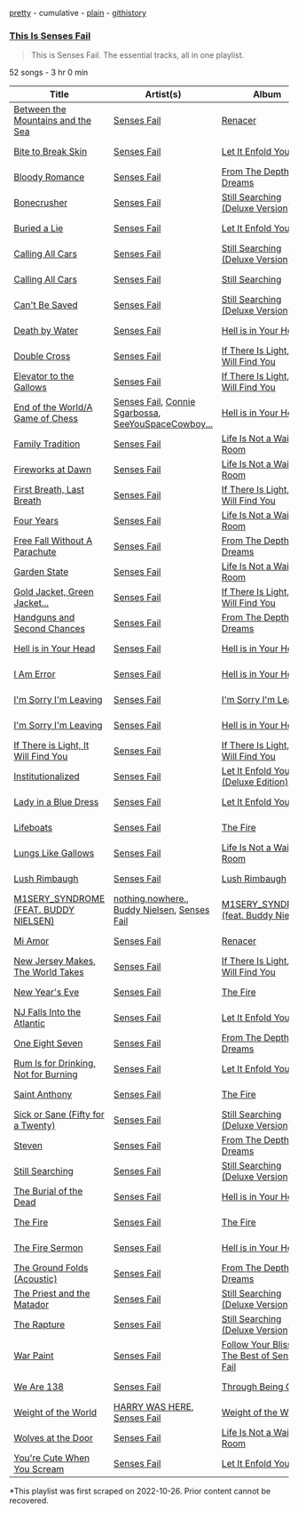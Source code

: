 [pretty](/playlists/pretty/37i9dQZF1DZ06evO31u6DZ.md) - cumulative - [plain](/playlists/plain/37i9dQZF1DZ06evO31u6DZ) - [githistory](https://github.githistory.xyz/mackorone/spotify-playlist-archive/blob/main/playlists/plain/37i9dQZF1DZ06evO31u6DZ)

### [This Is Senses Fail](https://open.spotify.com/playlist/37i9dQZF1DZ06evO31u6DZ)

> This is Senses Fail\. The essential tracks, all in one playlist.

52 songs - 3 hr 0 min

| Title | Artist(s) | Album | Length | Added | Removed |
|---|---|---|---|---|---|
| [Between the Mountains and the Sea](https://open.spotify.com/track/5x95e85zuMCIFWezlxCnHs) | [Senses Fail](https://open.spotify.com/artist/591yCCsZCLXvaJ0Rg38vLZ) | [Renacer](https://open.spotify.com/album/3z6xGsObjZFEdnUgZaU2MP) | 4:53 | 2022-10-25 |  |
| [Bite to Break Skin](https://open.spotify.com/track/2cHu9HRqxVlS7MGSSb29Yh) | [Senses Fail](https://open.spotify.com/artist/591yCCsZCLXvaJ0Rg38vLZ) | [Let It Enfold You](https://open.spotify.com/album/2NLyP6U1OZZ8d4PvbVANLT) | 3:31 | 2022-10-25 |  |
| [Bloody Romance](https://open.spotify.com/track/0x0UjQv7TEFPzHlSATUo9N) | [Senses Fail](https://open.spotify.com/artist/591yCCsZCLXvaJ0Rg38vLZ) | [From The Depths Of Dreams](https://open.spotify.com/album/1Sd2yj3wFNHskILXgPCf0y) | 3:50 | 2022-10-25 |  |
| [Bonecrusher](https://open.spotify.com/track/4xd8rRuuzAXdZeEE1UNdTo) | [Senses Fail](https://open.spotify.com/artist/591yCCsZCLXvaJ0Rg38vLZ) | [Still Searching \(Deluxe Version\)](https://open.spotify.com/album/76avO7AfsTAMe4dvVV3Wwj) | 2:33 | 2022-10-25 |  |
| [Buried a Lie](https://open.spotify.com/track/2y8VWxzuw49UaIc4F5QIQk) | [Senses Fail](https://open.spotify.com/artist/591yCCsZCLXvaJ0Rg38vLZ) | [Let It Enfold You](https://open.spotify.com/album/2NLyP6U1OZZ8d4PvbVANLT) | 2:59 | 2022-10-25 |  |
| [Calling All Cars](https://open.spotify.com/track/4LtUNqSiFZzm70a7kM8hnc) | [Senses Fail](https://open.spotify.com/artist/591yCCsZCLXvaJ0Rg38vLZ) | [Still Searching \(Deluxe Version\)](https://open.spotify.com/album/76avO7AfsTAMe4dvVV3Wwj) | 3:23 | 2022-10-25 | 2023-01-24 |
| [Calling All Cars](https://open.spotify.com/track/6fgsRsszz3omU60YckE5ah) | [Senses Fail](https://open.spotify.com/artist/591yCCsZCLXvaJ0Rg38vLZ) | [Still Searching](https://open.spotify.com/album/4J1JNPuYZR6zQMl7I66Z6B) | 3:23 | 2023-01-23 |  |
| [Can't Be Saved](https://open.spotify.com/track/63k8KXOgawK2cNtvm2ZW8y) | [Senses Fail](https://open.spotify.com/artist/591yCCsZCLXvaJ0Rg38vLZ) | [Still Searching \(Deluxe Version\)](https://open.spotify.com/album/76avO7AfsTAMe4dvVV3Wwj) | 3:07 | 2022-10-25 |  |
| [Death by Water](https://open.spotify.com/track/2AX46RVDdKW6WL7gHQSFzx) | [Senses Fail](https://open.spotify.com/artist/591yCCsZCLXvaJ0Rg38vLZ) | [Hell is in Your Head](https://open.spotify.com/album/1Rj8VxOUGmuKrTDcFNISvB) | 3:49 | 2022-10-25 |  |
| [Double Cross](https://open.spotify.com/track/0LLA6vTC4qkmENHsr3PkOH) | [Senses Fail](https://open.spotify.com/artist/591yCCsZCLXvaJ0Rg38vLZ) | [If There Is Light, It Will Find You](https://open.spotify.com/album/5Bdj3JrmjvkampuUvA8nx0) | 3:25 | 2022-10-25 |  |
| [Elevator to the Gallows](https://open.spotify.com/track/1bbRM6nUzzoO6vhfNx9h3n) | [Senses Fail](https://open.spotify.com/artist/591yCCsZCLXvaJ0Rg38vLZ) | [If There Is Light, It Will Find You](https://open.spotify.com/album/5Bdj3JrmjvkampuUvA8nx0) | 3:44 | 2022-10-25 |  |
| [End of the World/A Game of Chess](https://open.spotify.com/track/2l860vihpp6XxMEKRc5n73) | [Senses Fail](https://open.spotify.com/artist/591yCCsZCLXvaJ0Rg38vLZ), [Connie Sgarbossa](https://open.spotify.com/artist/7ymaeAGhITzan9ytguISsP), [SeeYouSpaceCowboy...](https://open.spotify.com/artist/7CFS5X96xBaJft4QdzTTC1) | [Hell is in Your Head](https://open.spotify.com/album/1Rj8VxOUGmuKrTDcFNISvB) | 3:56 | 2022-10-25 |  |
| [Family Tradition](https://open.spotify.com/track/5mxiTlRu4E6hqZO3ytsQdl) | [Senses Fail](https://open.spotify.com/artist/591yCCsZCLXvaJ0Rg38vLZ) | [Life Is Not a Waiting Room](https://open.spotify.com/album/0ebY8YG1wME8xFsFzsuDyF) | 3:34 | 2022-10-25 |  |
| [Fireworks at Dawn](https://open.spotify.com/track/5AGAEzjCUGEw6zBwqRJMBf) | [Senses Fail](https://open.spotify.com/artist/591yCCsZCLXvaJ0Rg38vLZ) | [Life Is Not a Waiting Room](https://open.spotify.com/album/0ebY8YG1wME8xFsFzsuDyF) | 2:09 | 2022-10-25 |  |
| [First Breath, Last Breath](https://open.spotify.com/track/6eRpj3GLxtaBv2z0ruySm1) | [Senses Fail](https://open.spotify.com/artist/591yCCsZCLXvaJ0Rg38vLZ) | [If There Is Light, It Will Find You](https://open.spotify.com/album/5Bdj3JrmjvkampuUvA8nx0) | 2:54 | 2022-10-25 |  |
| [Four Years](https://open.spotify.com/track/1deMF6m52RB0UQnlx8k3uU) | [Senses Fail](https://open.spotify.com/artist/591yCCsZCLXvaJ0Rg38vLZ) | [Life Is Not a Waiting Room](https://open.spotify.com/album/0ebY8YG1wME8xFsFzsuDyF) | 4:15 | 2022-10-25 |  |
| [Free Fall Without A Parachute](https://open.spotify.com/track/11EE0kTgJokpFRVv8IjyWM) | [Senses Fail](https://open.spotify.com/artist/591yCCsZCLXvaJ0Rg38vLZ) | [From The Depths Of Dreams](https://open.spotify.com/album/1Sd2yj3wFNHskILXgPCf0y) | 4:12 | 2022-10-25 |  |
| [Garden State](https://open.spotify.com/track/7nZjbGhTacrx9SRmmMscC3) | [Senses Fail](https://open.spotify.com/artist/591yCCsZCLXvaJ0Rg38vLZ) | [Life Is Not a Waiting Room](https://open.spotify.com/album/0ebY8YG1wME8xFsFzsuDyF) | 3:38 | 2022-10-25 |  |
| [Gold Jacket, Green Jacket...](https://open.spotify.com/track/7fu67Zso8hS8rcAMXuPhcJ) | [Senses Fail](https://open.spotify.com/artist/591yCCsZCLXvaJ0Rg38vLZ) | [If There Is Light, It Will Find You](https://open.spotify.com/album/5Bdj3JrmjvkampuUvA8nx0) | 3:34 | 2022-10-25 |  |
| [Handguns and Second Chances](https://open.spotify.com/track/2HdtxF6IO9zvFTyuoe44kX) | [Senses Fail](https://open.spotify.com/artist/591yCCsZCLXvaJ0Rg38vLZ) | [From The Depths Of Dreams](https://open.spotify.com/album/1Sd2yj3wFNHskILXgPCf0y) | 2:21 | 2022-10-25 |  |
| [Hell is in Your Head](https://open.spotify.com/track/06f39OJsLh2MCDFGFBZyY9) | [Senses Fail](https://open.spotify.com/artist/591yCCsZCLXvaJ0Rg38vLZ) | [Hell is in Your Head](https://open.spotify.com/album/1Rj8VxOUGmuKrTDcFNISvB) | 3:03 | 2022-10-25 |  |
| [I Am Error](https://open.spotify.com/track/6dedec4UcACJV9MlQwydqK) | [Senses Fail](https://open.spotify.com/artist/591yCCsZCLXvaJ0Rg38vLZ) | [Hell is in Your Head](https://open.spotify.com/album/1Rj8VxOUGmuKrTDcFNISvB) | 3:52 | 2022-10-25 |  |
| [I'm Sorry I'm Leaving](https://open.spotify.com/track/373GdfW6KshUwMjxk4JtKp) | [Senses Fail](https://open.spotify.com/artist/591yCCsZCLXvaJ0Rg38vLZ) | [I'm Sorry I'm Leaving](https://open.spotify.com/album/7K1AZt6c0aXqLiS7S4qCYi) | 3:12 | 2022-10-25 | 2022-11-15 |
| [I'm Sorry I'm Leaving](https://open.spotify.com/track/3Jfeb0s8slLKVt9GQop2jL) | [Senses Fail](https://open.spotify.com/artist/591yCCsZCLXvaJ0Rg38vLZ) | [Hell is in Your Head](https://open.spotify.com/album/1Rj8VxOUGmuKrTDcFNISvB) | 3:12 | 2022-11-14 |  |
| [If There is Light, It Will Find You](https://open.spotify.com/track/2129CLYgR1NmJrW1Iszn3l) | [Senses Fail](https://open.spotify.com/artist/591yCCsZCLXvaJ0Rg38vLZ) | [If There Is Light, It Will Find You](https://open.spotify.com/album/5Bdj3JrmjvkampuUvA8nx0) | 6:17 | 2022-10-25 |  |
| [Institutionalized](https://open.spotify.com/track/7onCRN2Y3up2FNeGUnEoDd) | [Senses Fail](https://open.spotify.com/artist/591yCCsZCLXvaJ0Rg38vLZ) | [Let It Enfold You \(Deluxe Edition\)](https://open.spotify.com/album/6Blw6RRPD0RAjpYsa0CMFd) | 3:49 | 2022-10-25 |  |
| [Lady in a Blue Dress](https://open.spotify.com/track/2v63SstROhGSQ2z8EYOyAR) | [Senses Fail](https://open.spotify.com/artist/591yCCsZCLXvaJ0Rg38vLZ) | [Let It Enfold You](https://open.spotify.com/album/2NLyP6U1OZZ8d4PvbVANLT) | 3:18 | 2022-10-25 |  |
| [Lifeboats](https://open.spotify.com/track/2Ni3cDRGxDysPNq6DQypAM) | [Senses Fail](https://open.spotify.com/artist/591yCCsZCLXvaJ0Rg38vLZ) | [The Fire](https://open.spotify.com/album/6IExM5Oz7rM77Qz27L0nYD) | 3:32 | 2022-10-25 |  |
| [Lungs Like Gallows](https://open.spotify.com/track/4rTzIN2fYne7HK1f0yRaXX) | [Senses Fail](https://open.spotify.com/artist/591yCCsZCLXvaJ0Rg38vLZ) | [Life Is Not a Waiting Room](https://open.spotify.com/album/0ebY8YG1wME8xFsFzsuDyF) | 3:20 | 2022-10-25 |  |
| [Lush Rimbaugh](https://open.spotify.com/track/3M3e3C2iMMFV6hn9r1VYuL) | [Senses Fail](https://open.spotify.com/artist/591yCCsZCLXvaJ0Rg38vLZ) | [Lush Rimbaugh](https://open.spotify.com/album/2BvxQyy7BGWLErMN3KuXeY) | 3:26 | 2023-01-08 |  |
| [M1SERY\_SYNDROME \(FEAT\. BUDDY NIELSEN\)](https://open.spotify.com/track/4otAANskhQoMSLeLGsWdT9) | [nothing,nowhere.](https://open.spotify.com/artist/7FngGIEGgN3Iwauw1MvO4P), [Buddy Nielsen](https://open.spotify.com/artist/2H6DEyiv5p0f3s5Bl7mAOc), [Senses Fail](https://open.spotify.com/artist/591yCCsZCLXvaJ0Rg38vLZ) | [M1SERY\_SYNDROME \(feat\. Buddy Nielsen\)](https://open.spotify.com/album/4cjdHX1ATubh35zQve88fn) | 3:04 | 2022-10-25 |  |
| [Mi Amor](https://open.spotify.com/track/7jqNINX4kZhSQOKmYvLkxZ) | [Senses Fail](https://open.spotify.com/artist/591yCCsZCLXvaJ0Rg38vLZ) | [Renacer](https://open.spotify.com/album/3z6xGsObjZFEdnUgZaU2MP) | 3:29 | 2022-10-25 |  |
| [New Jersey Makes, The World Takes](https://open.spotify.com/track/25PtrOA0qzM9IUtkGuEAn3) | [Senses Fail](https://open.spotify.com/artist/591yCCsZCLXvaJ0Rg38vLZ) | [If There Is Light, It Will Find You](https://open.spotify.com/album/5Bdj3JrmjvkampuUvA8nx0) | 2:59 | 2022-10-25 |  |
| [New Year's Eve](https://open.spotify.com/track/4zVYTH3loQynQsWGn9ViiK) | [Senses Fail](https://open.spotify.com/artist/591yCCsZCLXvaJ0Rg38vLZ) | [The Fire](https://open.spotify.com/album/6IExM5Oz7rM77Qz27L0nYD) | 3:14 | 2022-12-12 |  |
| [NJ Falls Into the Atlantic](https://open.spotify.com/track/7EWKOfLgNr9f1NgQZkRIzp) | [Senses Fail](https://open.spotify.com/artist/591yCCsZCLXvaJ0Rg38vLZ) | [Let It Enfold You](https://open.spotify.com/album/2NLyP6U1OZZ8d4PvbVANLT) | 3:48 | 2022-10-25 |  |
| [One Eight Seven](https://open.spotify.com/track/0pclT1QQ4Pu7C1pZBpei0f) | [Senses Fail](https://open.spotify.com/artist/591yCCsZCLXvaJ0Rg38vLZ) | [From The Depths Of Dreams](https://open.spotify.com/album/1Sd2yj3wFNHskILXgPCf0y) | 4:10 | 2022-10-25 |  |
| [Rum Is for Drinking, Not for Burning](https://open.spotify.com/track/38bTAKxFVuAnnk8UMm0iwb) | [Senses Fail](https://open.spotify.com/artist/591yCCsZCLXvaJ0Rg38vLZ) | [Let It Enfold You](https://open.spotify.com/album/2NLyP6U1OZZ8d4PvbVANLT) | 2:43 | 2022-10-25 |  |
| [Saint Anthony](https://open.spotify.com/track/2cMosb3ON8fKZjpRi3eDpf) | [Senses Fail](https://open.spotify.com/artist/591yCCsZCLXvaJ0Rg38vLZ) | [The Fire](https://open.spotify.com/album/6IExM5Oz7rM77Qz27L0nYD) | 3:15 | 2022-10-25 |  |
| [Sick or Sane \(Fifty for a Twenty\)](https://open.spotify.com/track/7uIDaASKT50rID0fzRitMz) | [Senses Fail](https://open.spotify.com/artist/591yCCsZCLXvaJ0Rg38vLZ) | [Still Searching \(Deluxe Version\)](https://open.spotify.com/album/76avO7AfsTAMe4dvVV3Wwj) | 2:45 | 2022-10-25 |  |
| [Steven](https://open.spotify.com/track/5B06JHXewLwFQhBBOZuDCu) | [Senses Fail](https://open.spotify.com/artist/591yCCsZCLXvaJ0Rg38vLZ) | [From The Depths Of Dreams](https://open.spotify.com/album/1Sd2yj3wFNHskILXgPCf0y) | 4:20 | 2022-10-25 |  |
| [Still Searching](https://open.spotify.com/track/6sgdlnTL6tmIjhn0OqQmwP) | [Senses Fail](https://open.spotify.com/artist/591yCCsZCLXvaJ0Rg38vLZ) | [Still Searching \(Deluxe Version\)](https://open.spotify.com/album/76avO7AfsTAMe4dvVV3Wwj) | 4:18 | 2023-01-23 |  |
| [The Burial of the Dead](https://open.spotify.com/track/0ja7fAjEUM6qNaFrBT9fzM) | [Senses Fail](https://open.spotify.com/artist/591yCCsZCLXvaJ0Rg38vLZ) | [Hell is in Your Head](https://open.spotify.com/album/1Rj8VxOUGmuKrTDcFNISvB) | 3:18 | 2022-10-25 |  |
| [The Fire](https://open.spotify.com/track/7uXqfDaEfaqDbvrFkYfRC7) | [Senses Fail](https://open.spotify.com/artist/591yCCsZCLXvaJ0Rg38vLZ) | [The Fire](https://open.spotify.com/album/6IExM5Oz7rM77Qz27L0nYD) | 3:44 | 2022-10-25 |  |
| [The Fire Sermon](https://open.spotify.com/track/2xP7LnL8onazCSEezS1IvC) | [Senses Fail](https://open.spotify.com/artist/591yCCsZCLXvaJ0Rg38vLZ) | [Hell is in Your Head](https://open.spotify.com/album/1Rj8VxOUGmuKrTDcFNISvB) | 3:25 | 2022-10-25 | 2022-11-15 |
| [The Ground Folds \(Acoustic\)](https://open.spotify.com/track/22qvb9FLsJJtkLMN1hAphe) | [Senses Fail](https://open.spotify.com/artist/591yCCsZCLXvaJ0Rg38vLZ) | [From The Depths Of Dreams](https://open.spotify.com/album/1Sd2yj3wFNHskILXgPCf0y) | 4:28 | 2022-10-25 |  |
| [The Priest and the Matador](https://open.spotify.com/track/5UKStVyawMrG24Lls8xMGX) | [Senses Fail](https://open.spotify.com/artist/591yCCsZCLXvaJ0Rg38vLZ) | [Still Searching \(Deluxe Version\)](https://open.spotify.com/album/76avO7AfsTAMe4dvVV3Wwj) | 4:21 | 2022-10-25 |  |
| [The Rapture](https://open.spotify.com/track/7tpWY2k07aCYISR5dz3ac4) | [Senses Fail](https://open.spotify.com/artist/591yCCsZCLXvaJ0Rg38vLZ) | [Still Searching \(Deluxe Version\)](https://open.spotify.com/album/76avO7AfsTAMe4dvVV3Wwj) | 1:57 | 2022-10-25 |  |
| [War Paint](https://open.spotify.com/track/2BCTVfAlmWL36IOWk2GTri) | [Senses Fail](https://open.spotify.com/artist/591yCCsZCLXvaJ0Rg38vLZ) | [Follow Your Bliss: The Best of Senses Fail](https://open.spotify.com/album/6NOnaTeHCoe0TT1AOw6c9Q) | 3:39 | 2022-10-25 |  |
| [We Are 138](https://open.spotify.com/track/0tT3nwP43bKnhIfK6aVIoA) | [Senses Fail](https://open.spotify.com/artist/591yCCsZCLXvaJ0Rg38vLZ) | [Through Being Ghoul](https://open.spotify.com/album/3Px8B6UkiHL0qpaorSn4EA) | 2:03 | 2022-10-25 |  |
| [Weight of the World](https://open.spotify.com/track/1psooo00FPOftSv5NaY6fL) | [HARRY WAS HERE](https://open.spotify.com/artist/5ztMBMGr4A0rCnBPUWErBP), [Senses Fail](https://open.spotify.com/artist/591yCCsZCLXvaJ0Rg38vLZ) | [Weight of the World](https://open.spotify.com/album/7B2HLlPLG4sF7VbGRBMUdr) | 3:12 | 2022-10-25 |  |
| [Wolves at the Door](https://open.spotify.com/track/3AOCBSxBqQgz7W65K084Ha) | [Senses Fail](https://open.spotify.com/artist/591yCCsZCLXvaJ0Rg38vLZ) | [Life Is Not a Waiting Room](https://open.spotify.com/album/0ebY8YG1wME8xFsFzsuDyF) | 3:27 | 2022-10-25 |  |
| [You're Cute When You Scream](https://open.spotify.com/track/3Ch5YOx4qbMpmeYgurnBSd) | [Senses Fail](https://open.spotify.com/artist/591yCCsZCLXvaJ0Rg38vLZ) | [Let It Enfold You](https://open.spotify.com/album/2NLyP6U1OZZ8d4PvbVANLT) | 2:25 | 2022-10-25 |  |

\*This playlist was first scraped on 2022-10-26. Prior content cannot be recovered.
